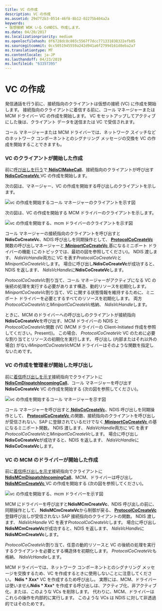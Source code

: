 ```yaml
---
title: VC の作成
description: VC の作成
ms.assetid: 29d7f2b3-0514-46f8-8b12-02275b404a2a
keywords:
- 仮想接続 WDK いる CoNDIS、作成します。
ms.date: 04/20/2017
ms.localizationpriority: medium
ms.openlocfilehash: 0f6728dc8c803c5567f7dcc771331838322efb05
ms.sourcegitcommit: 0cc5051945559a242d941a6f2799d161d8eba2a7
ms.translationtype: MT
ms.contentlocale: ja-JP
ms.lasthandoff: 04/23/2019
ms.locfileid: "63357395"
---
```

# <a name="creating-a-vc"></a>VC の作成





発信通話を行う前に、接続指向のクライアントは仮想の接続 (VC) に作成を開始します。 接続指向のクライアントに着信する前に、コール マネージャーまたは MCM ドライバー VC の作成を開始します。 VC をセットアップしてアクティブにした後は、クライアント データを送信または VC で受信されます。

コール マネージャーまたは MCM ドライバーでは、ネットワーク スイッチなどのネットワーク コンポーネントとのシグナリング メッセージの交換を VC の作成を開始することできますも。

### <a name="client-initiated-creation-of-a-vc"></a>VC のクライアントが開始した作成

前に[呼び出しを行う](making-a-call.md)で[ **NdisClMakeCall**](https://msdn.microsoft.com/library/windows/hardware/ff561635)、接続指向のクライアントが呼び出す[ **NdisCoCreateVc** ](https://msdn.microsoft.com/library/windows/hardware/ff561696) VC の作成を開始します。

次の図は、マネージャー、VC の作成を開始する呼び出しのクライアントを示します。

![vc の作成を開始するコール マネージャーのクライアントを示す図](images/cm-05.png)

次の図は、VC の作成を開始する MCM ドライバーのクライアントを示します。

![vc の作成を開始する、mcm ドライバーのクライアントを示す図](images/fig1-05.png)

コール マネージャーの接続指向のクライアントを呼び出すと**NdisCoCreateVc**、NDIS 呼び出しを同期操作として、 [ **ProtocolCoCreateVc** ](https://msdn.microsoft.com/library/windows/hardware/ff570252)関数の呼び出しマネージャーと[ **MiniportCoCreateVc** ](https://msdn.microsoft.com/library/windows/hardware/ff559354)基になるミニポート ドライバーの機能 (このトピックでは、最初の図を参照してください)。 NDIS 渡します、 *NdisVcHandle*両方に VC を表す*ProtocolCoCreateVc*と*MiniportCoCreateVc*します。 場合に呼び出し**NdisCoCreateVc**が成功すると、NDIS を返します、 *NdisVcHandle*に**NdisCoCreateVc**します。

*ProtocolCoCreateVc*割り当て、コール マネージャーがアクティブになる VC の後続の処理を実行する必要があります構造、動的リソースを初期化します。 *MiniportCoCreateVc*割り当て、VC に関する状態情報を維持するために、ミニポート ドライバーを必要とするすべてのリソースを初期化します。 両方*ProtocolCoCreateVc*と*MiniportCoCreateVc*格納、 *NdisVcHandle*します。

ときに、MCM のドライバーへの呼び出しのクライアントが接続指向**NdisCoCreateVc**を呼び出す、MCM ドライバーの NDIS と*ProtocolCoCreateVc*関数 (VC (MCM ドライバーの Client-Initiated 作成を参照してください。Present))。 この場合、 *ProtocolCoCreateVc* VC のために必要な割り当てとリソースの初期化を実行します。 呼び出し (内部またはそれ以外の場合) がない*MiniportCoCreateVc*MCM ドライバーはそのような関数を指定しないためです。

### <a name="call-manager-initiated-creation-of-a-vc"></a>VC の作成を管理者が開始した呼び出し

前に[着信呼び出しを示す](indicating-an-incoming-call.md)接続指向でクライアントに[ **NdisCmDispatchIncomingCall**](https://msdn.microsoft.com/library/windows/hardware/ff561664)、コール マネージャーを呼び出す**NdisCoCreateVc** VC の作成を開始する (次の図を参照してください)。

![vc の作成を開始するコール マネージャーを示す図](images/cm-06.png)

コール マネージャーを呼び出すと[ **NdisCoCreateVc**](https://msdn.microsoft.com/library/windows/hardware/ff561696)、NDIS 呼び出しを同期操作として、 [ **ProtocolCoCreateVc** ](https://msdn.microsoft.com/library/windows/hardware/ff570252)の関数、接続指向のクライアントを呼び出しが受信されない、SAP に登録されているだけでなく[ **MiniportCoCreateVc** ](https://msdn.microsoft.com/library/windows/hardware/ff559354)の基になるミニポート関数。 NDIS 渡します、 *NdisVcHandle*両方に VC を表す*ProtocolCoCreateVc*と*MiniportCoCreateVc*します。 場合に呼び出し**NdisCoCreateVc**が成功すると、NDIS を返します、 *NdisVcHandle*に**NdisCoCreateVc**します。

### <a name="mcm-driver-initiated-creation-of-a-vc"></a>VC の MCM のドライバーが開始した作成

前に[着信呼び出しを示す](indicating-an-incoming-call.md)接続指向でクライアントに[ **NdisMCmDispatchIncomingCall**](https://msdn.microsoft.com/library/windows/hardware/ff562830)、MCM、ドライバーは呼び出し[ **NdisMCmCreateVc** ](https://msdn.microsoft.com/library/windows/hardware/ff562812) VC の作成を開始する (次の図を参照してください)。

![vc の作成を開始する、mcm ドライバーを示す図](images/fig1-06.png)

MCM にドライバーを呼び出すと**NdisMCmCreateVc**、NDIS 呼び出しの前に、同期操作として、 **NdisMCmCreateVc**から制御が戻る、 [ **ProtocolCoCreateVc**](https://msdn.microsoft.com/library/windows/hardware/ff570252)登録呼び出しが受信されない SAP 接続指向のクライアントの関数。 NDIS 渡します、 *NdisVcHandle* VC を表す*ProtocolCoCreateVc*します。 場合に呼び出し**NdisMCmCreateVc**が成功すると、NDIS を返します、 *NdisVcHandle*に**NdisMCmCreateVc**します。

*ProtocolCoCreateVc*割り当て、任意の動的リソースと VC の後続の処理を実行するクライアントを必要とする構造体を初期化します。 *ProtocolCoCreateVc*も格納、 *NdisVcHandle*します。

MCM ドライバーでは、ネットワーク コンポーネントとのシグナリング メッセージを交換するため、VC を作成するときに使用しないことに注意してください。 **Ndis * Xxx*** VC を作成するため呼び出し。 実際には、MCM、ドライバーは使いません**Ndis * Xxx*** を作成する呼び出しは、アクティブ化、非アクティブ化、または、このような VCs を削除します。 代わりに、MCM、ドライバーはこれらの操作を内部的に実行します。 このような VCs は NDIS に対して非透過的ではそのためです。

 

 





